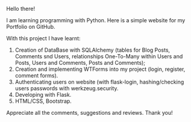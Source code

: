 Hello there!

I am learning programming with Python.
Here is a simple website for my Portfolio on GitHub.

With this project I have learnt:
1. Creation of DataBase with SQLAlchemy (tables for Blog Posts, Comments snd Users, relationships One-To-Many within Users and Posts, Users and Comments, Posts and Comments);
2. Creation and implementing WTForms into my project (login, register, comment forms).
3. Authenticating users on website (with flask-login, hashing/checking users passwords with werkzeug.security.
4. Developing with Flask.
5. HTML/CSS, Bootstrap.

Appreciate all the comments, suggestions and reviews.
Thank you!
